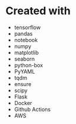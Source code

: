 # Created with 
- tensorflow
- pandas 
- notebook
- numpy
- matplotlib
- seaborn
- python-box
- PyYAML
- tqdm
- ensure
- scipy
- Flask
- Docker
- Github Actions
- AWS

